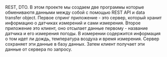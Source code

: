 REST, DTO. В этом проекте мы создаем две программы которые обмениваютя данными между собой с помощью REST API и data transfer object. Первое спринг приложение - это сервер, который хранит информацию о 
датчиках измерений и сами измерения. Второе приложение это клиент, оно отсылает данные первому - название датчика и его измерения погоды. 
В измерении содержится информация о том идет ли дождь, температура воздуха и время измерения. Сервер сохраняет эти данные в базу данных. Затем клиент получает эти данные от сервера по запросу. 
